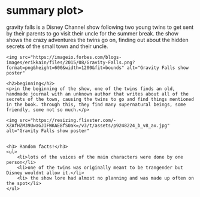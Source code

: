 <!DOCTYPE html>
<html>
<head>
    <title>Gravity Falls</title>
</head>
<body>
    <h1>summary plot></h1>
    <p>gravity falls is a Disney Channel show following two young twins to get sent by their parents to go visit their uncle for the summer break. the show shows the crazy adventures the twins go on, finding out about the hidden secrets of the small town and their uncle.</p>

    <img src="https://imageio.forbes.com/blogs-images/erikkain/files/2015/08/Gravity-Falls.png?format=png&height=600&width=1200&fit=bounds" alt="Gravity Falls show poster"

    <h2>beginning</h2>
    <p>in the beginning of the show, one of the twins finds an old, handmade journal with an unknown author that writes about all of the secrets of the town, causing the twins to go and find things mentioned in the book. through this, they find many supernatural beings, some friendly, some not so much.</p>

    <img src="https://resizing.flixster.com/-XZAfHZM39UwaGJIFWKAE8fS0ak=/v3/t/assets/p9248224_b_v8_ax.jpg" alt="Gravity Falls show poster"


    <h3> Random facts!</h3>
    <ul>
        <li>lots of the voices of the main characters were done by one person</li>
        <li>one of the twins was originally meant to be trangender but Disney wouldnt allow it.</li>
        <li> the show lore had almost no planning and was made up often on the spot</li>
    </ul>

</body>
</html>
